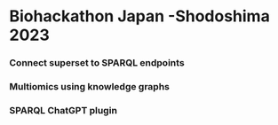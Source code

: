 # Biohackathon Japan -Shodoshima 2023

### Connect superset to SPARQL endpoints

### Multiomics using knowledge graphs

### SPARQL ChatGPT plugin 

